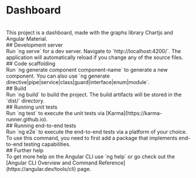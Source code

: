 # Dashboard
<br />
This project is a dashboard, made with the graphs library Chartjs and Angular Material.
<br />
## Development server
<br />
Run `ng serve` for a dev server. Navigate to `http://localhost:4200/`. The application will automatically reload if you change any of the source files.
<br />
## Code scaffolding
<br />
Run `ng generate component component-name` to generate a new component. You can also use `ng generate directive|pipe|service|class|guard|interface|enum|module`.
<br />
## Build
<br />
Run `ng build` to build the project. The build artifacts will be stored in the `dist/` directory.
<br />
## Running unit tests
<br />
Run `ng test` to execute the unit tests via [Karma](https://karma-runner.github.io).
<br />
## Running end-to-end tests
<br />
Run `ng e2e` to execute the end-to-end tests via a platform of your choice. To use this command, you need to first add a package that implements end-to-end testing capabilities.
<br />
## Further help
<br />
To get more help on the Angular CLI use `ng help` or go check out the [Angular CLI Overview and Command Reference](https://angular.dev/tools/cli) page.

 
